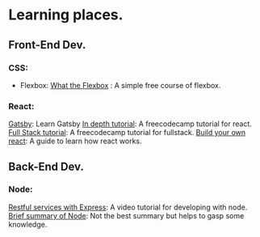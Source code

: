 # Learning places.

## Front-End Dev.

### CSS:
* Flexbox: 
[What the Flexbox](https://flexbox.io/) : A simple free course of flexbox. 

### React:
[Gatsby](https://www.youtube.com/watch?time_continue=10&v=8t0vNu2fCCM&feature=emb_title): Learn Gatsby
[In depth tutorial](https://www.youtube.com/watch?v=LXJOvkVYQqA): A freecodecamp tutorial for react.
[Full Stack tutorial](https://www.youtube.com/watch?v=m_u6P5k0vP0): A freecodecamp tutorial for fullstack.
[Build your own react](https://engineering.hexacta.com/didact-learning-how-react-works-by-building-it-from-scratch-51007984e5c5): A guide to learn how react works.



## Back-End Dev.

### Node:
[Restful services with Express](https://www.youtube.com/watch?v=pKd0Rpw7O48): A video tutorial for developing with node.
[Brief summary of Node](https://www.tutorialsteacher.com/nodejs/nodejs-eventemitter): Not the best summary but helps to gasp some knowledge.


